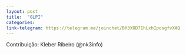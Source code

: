 ```yaml
---
layout: post
title:  "GLPI"
categories: 
link-telegram: https://telegram.me/joinchat/BH3XOD71hLxhIposgfvXAQ
---
```

Contribuição: Kleber Ribeiro (@nk3info)

